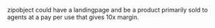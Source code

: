 zipobject could have a landingpage and be a product primarily sold to agents at a pay per use that gives 10x margin.
